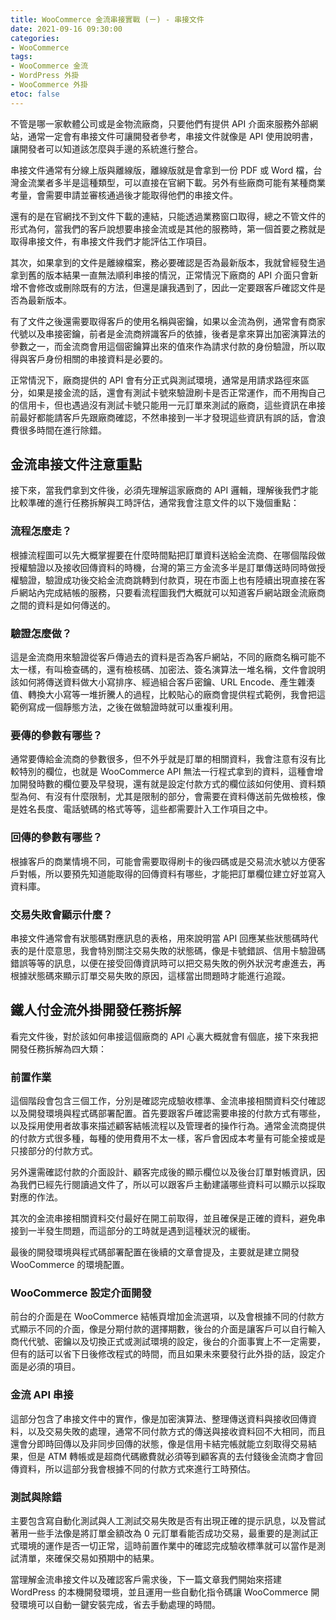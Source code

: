 ```yaml
---
title: WooCommerce 金流串接實戰 (ㄧ) - 串接文件
date: 2021-09-16 09:30:00
categories:
- WooCommerce
tags:
- WooCommerce 金流
- WordPress 外掛
- WooCommerce 外掛
etoc: false
---
```


不管是哪一家軟體公司或是金物流廠商，只要他們有提供 API 介面來服務外部網站，通常一定會有串接文件可讓開發者參考，串接文件就像是 API 使用說明書，讓開發者可以知道該怎麼與手邊的系統進行整合。

串接文件通常有分線上版與離線版，離線版就是會拿到一份 PDF 或 Word 檔，台灣金流業者多半是這種類型，可以直接在官網下載。另外有些廠商可能有某種商業考量，會需要申請並審核通過後才能取得他們的串接文件。

還有的是在官網找不到文件下載的連結，只能透過業務窗口取得，總之不管文件的形式為何，當我們的客戶說想要串接金流或是其他的服務時，第一個首要之務就是取得串接文件，有串接文件我們才能評估工作項目。

<!--more-->

其次，如果拿到的文件是離線檔案，務必要確認是否為最新版本，我就曾經發生過拿到舊的版本結果一直無法順利串接的情況，正常情況下廠商的 API 介面只會新增不會修改或刪除既有的方法，但還是讓我遇到了，因此一定要跟客戶確認文件是否為最新版本。

有了文件之後還需要取得客戶的使用名稱與密鑰，如果以金流為例，通常會有商家代號以及串接密鑰，前者是金流商辨識客戶的依據，後者是拿來算出加密演算法的參數之一，而金流商會用這個密鑰算出來的值來作為請求付款的身份驗證，所以取得與客戶身份相關的串接資料是必要的。

正常情況下，廠商提供的 API 會有分正式與測試環境，通常是用請求路徑來區分，如果是接金流的話，還會有測試卡號來驗證刷卡是否正常運作，而不用掏自己的信用卡，但也遇過沒有測試卡號只能用一元訂單來測試的廠商，這些資訊在串接前最好都能請客戶先跟廠商確認，不然串接到一半才發現這些資訊有誤的話，會浪費很多時間在進行除錯。


## 金流串接文件注意重點

接下來，當我們拿到文件後，必須先理解這家廠商的 API 邏輯，理解後我們才能比較準確的進行任務拆解與工時評估，通常我會注意文件的以下幾個重點：


### 流程怎麼走？

根據流程圖可以先大概掌握要在什麼時間點把訂單資料送給金流商、在哪個階段做授權驗證以及接收回傳資料的時機，台灣的第三方金流多半是訂單傳送時同時做授權驗證，驗證成功後交給金流商跳轉到付款頁，現在市面上也有陸續出現直接在客戶網站內完成結帳的服務，只要看流程圖我們大概就可以知道客戶網站跟金流廠商之間的資料是如何傳送的。


### 驗證怎麼做？

這是金流商用來驗證從客戶傳過去的資料是否為客戶網站，不同的廠商名稱可能不太一樣，有叫檢查碼的，還有檢核碼、加密法、簽名演算法一堆名稱，文件會說明該如何將傳送資料做大小寫排序、經過組合客戶密鑰、URL Encode、產生雜湊值、轉換大小寫等一堆折騰人的過程，比較貼心的廠商會提供程式範例，我會把這範例寫成一個靜態方法，之後在做驗證時就可以重複利用。


### 要傳的參數有哪些？

通常要傳給金流商的參數很多，但不外乎就是訂單的相關資料，我會注意有沒有比較特別的欄位，也就是 WooCommerce API 無法一行程式拿到的資料，這種會增加開發時數的欄位要及早發現，還有就是設定付款方式的欄位該如何使用、資料類型為何、有沒有什麼限制，尤其是限制的部分，會需要在資料傳送前先做檢核，像是姓名長度、電話號碼的格式等等，這些都需要計入工作項目之中。


### 回傳的參數有哪些？

根據客戶的商業情境不同，可能會需要取得刷卡的後四碼或是交易流水號以方便客戶對帳，所以要預先知道能取得的回傳資料有哪些，才能把訂單欄位建立好並寫入資料庫。


### 交易失敗會顯示什麼？

串接文件通常會有狀態碼對應訊息的表格，用來說明當 API 回應某些狀態碼時代表的是什麼意思，我會特別關注交易失敗的狀態碼，像是卡號錯誤、信用卡驗證碼錯誤等等的訊息，以便在接受回傳資訊時可以把交易失敗的例外狀況考慮進去，再根據狀態碼來顯示訂單交易失敗的原因，這樣當出問題時才能進行追蹤。


## 鐵人付金流外掛開發任務拆解

看完文件後，對於該如何串接這個廠商的 API 心裏大概就會有個底，接下來我把開發任務拆解為四大類：


### 前置作業

這個階段會包含三個工作，分別是確認完成驗收標準、金流串接相關資料交付確認以及開發環境與程式碼部署配置。首先要跟客戶確認需要串接的付款方式有哪些，以及採用使用者故事來描述顧客結帳流程以及管理者的操作行為。通常金流商提供的付款方式很多種，每種的使用費用不太一樣，客戶會因成本考量有可能全接或是只接部分的付款方式。

另外還需確認付款的介面設計、顧客完成後的顯示欄位以及後台訂單對帳資訊，因為我們已經先行閱讀過文件了，所以可以跟客戶主動建議哪些資料可以顯示以採取對應的作法。

其次的金流串接相關資料交付最好在開工前取得，並且確保是正確的資料，避免串接到一半發生問題，而這部分的工時就是遇到這種狀況的緩衝。

最後的開發環境與程式碼部署配置在後續的文章會提及，主要就是建立開發 WooCommerce 的環境配置。


### WooCommerce 設定介面開發

前台的介面是在 WooCommerce 結帳頁增加金流選項，以及會根據不同的付款方式顯示不同的介面，像是分期付款的選擇期數，後台的介面是讓客戶可以自行輸入商代代號、密鑰以及切換正式或測試環境的設定，後台的介面事實上不一定需要，但有的話可以省下日後修改程式的時間，而且如果未來要發行此外掛的話，設定介面是必須的項目。


### 金流 API 串接

這部分包含了串接文件中的實作，像是加密演算法、整理傳送資料與接收回傳資料，以及交易失敗的處理，通常不同付款方式的傳送與接收資料回不大相同，而且還會分即時回傳以及非同步回傳的狀態，像是信用卡結完帳就能立刻取得交易結果，但是 ATM 轉帳或是超商代碼繳費就必須等到顧客真的去付錢後金流商才會回傳資料，所以這部分我會根據不同的付款方式來進行工時預估。


### 測試與除錯

主要包含寫自動化測試與人工測試交易失敗是否有出現正確的提示訊息，以及嘗試著用一些手法像是將訂單金額改為 0 元訂單看能否成功交易，最重要的是測試正式環境的運作是否一切正常，這時前置作業中的確認完成驗收標準就可以當作是測試清單，來確保交易如預期中的結果。


當理解金流串接文件以及確認客戶需求後，下一篇文章我們開始來搭建 WordPress 的本機開發環境，並且運用一些自動化指令碼讓 WooCommerce 開發環境可以自動一鍵安裝完成，省去手動處理的時間。

